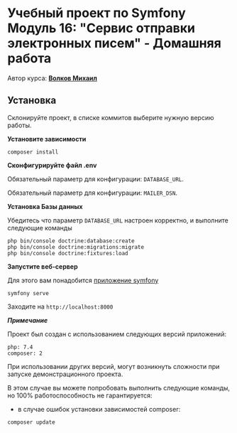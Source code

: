# Учебный проект по Symfony Модуль 16: "Сервис отправки электронных писем" - Домашняя работа
 
Автор курса: **[Волков Михаил](https://mvsvolkov.ru)**

## Установка
Склонируйте проект, в списке коммитов выберите нужную версию работы.

**Установите зависимости**
```
composer install
```

**Сконфигурируйте файл .env**

Обязательный параметр для конфигурации: `DATABASE_URL`.

Обязательный параметр для конфигурации: `MAILER_DSN`.

**Установка Базы данных**

Убедитесь что параметр `DATABASE_URL` настроен корректно, и выполните следующие команды

```
php bin/console doctrine:database:create
php bin/console doctrine:migrations:migrate
php bin/console doctrine:fixtures:load
```


**Запустите веб-сервер**

Для этого вам понадобится [приложение symfony](https://symfony.com/download)

```
symfony serve
```

Заходите на `http://localhost:8000`

***Примечание***

Проект был создан с использованием следующих версий приложений:

```
php: 7.4
composer: 2
```

При использовании других версий, могут возникнуть сложности при запуске демонстрационного проекта.

В этом случае вы можете попробовать выполнить следующие команды, но 100% работоспособность не гарантируется:

- в случае ошибок установки зависимостей composer:

```
composer update
```
